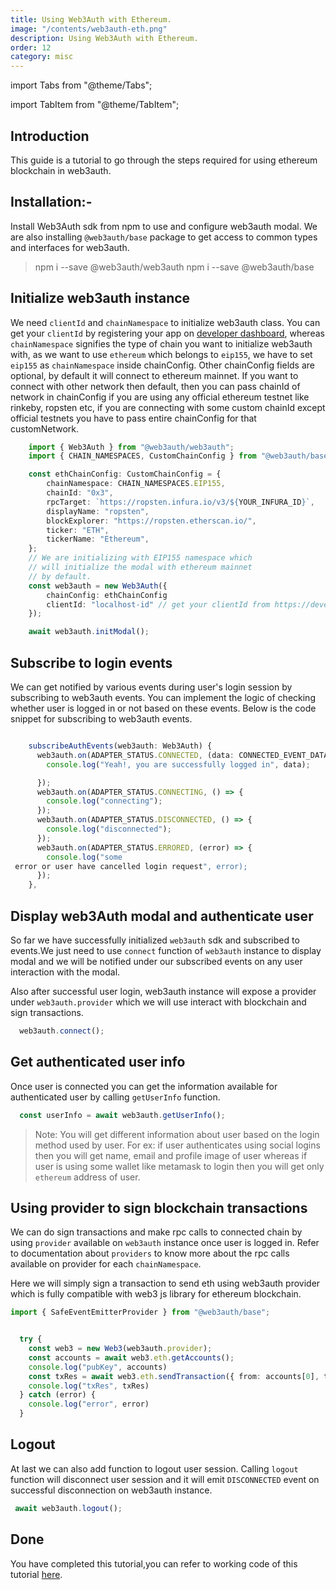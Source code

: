 ```yaml
---
title: Using Web3Auth with Ethereum.
image: "/contents/web3auth-eth.png"
description: Using Web3Auth with Ethereum.
order: 12
category: misc
---
```


import Tabs from "@theme/Tabs";

import TabItem from "@theme/TabItem";

## Introduction

This guide is a tutorial to go through the steps required for using ethereum blockchain in web3auth.

## Installation:-

Install Web3Auth sdk from npm to use and configure web3auth modal. We are also installing `@web3auth/base` package to get access to common types and interfaces for web3auth.

> npm i --save @web3auth/web3auth
> npm i --save @web3auth/base

## Initialize web3auth instance

We need `clientId` and `chainNamespace` to initialize web3auth class. You can get your `clientId` by registering your app on [developer dashboard](https://developer.web3auth.io), whereas `chainNamespace` signifies the type of chain you want to initialize web3auth with, as we want to use `ethereum` which belongs to `eip155`, we have to set `eip155` as `chainNamespace` inside chainConfig. Other chainConfig fields are optional, by default it will connect to ethereum mainnet. If you want to connect with other network then default, then you can pass chainId of network in chainConfig if you are using any official ethereum testnet like rinkeby, ropsten etc, if you are connecting with some custom chainId except official testnets you have to pass entire chainConfig for that customNetwork.

```ts
    import { Web3Auth } from "@web3auth/web3auth";
    import { CHAIN_NAMESPACES, CustomChainConfig } from "@web3auth/base";

    const ethChainConfig: CustomChainConfig = {
        chainNamespace: CHAIN_NAMESPACES.EIP155,
        chainId: "0x3",
        rpcTarget: `https://ropsten.infura.io/v3/${YOUR_INFURA_ID}`,
        displayName: "ropsten",
        blockExplorer: "https://ropsten.etherscan.io/",
        ticker: "ETH",
        tickerName: "Ethereum",
    };
    // We are initializing with EIP155 namespace which
    // will initialize the modal with ethereum mainnet
    // by default.
    const web3auth = new Web3Auth({
        chainConfig: ethChainConfig
        clientId: "localhost-id" // get your clientId from https://developer.web3auth.io
    });

    await web3auth.initModal();

```

## Subscribe to login events

We can get notified by various events during user's login session by subscribing to web3auth events. You can implement the logic of checking whether user is logged in or not based on these events. Below is the code snippet for subscribing to web3auth events.

```ts

    subscribeAuthEvents(web3auth: Web3Auth) {
      web3auth.on(ADAPTER_STATUS.CONNECTED, (data: CONNECTED_EVENT_DATA) => {
        console.log("Yeah!, you are successfully logged in", data);

      });
      web3auth.on(ADAPTER_STATUS.CONNECTING, () => {
        console.log("connecting");
      });
      web3auth.on(ADAPTER_STATUS.DISCONNECTED, () => {
        console.log("disconnected");
      });
      web3auth.on(ADAPTER_STATUS.ERRORED, (error) => {
        console.log("some
 error or user have cancelled login request", error);
      });
    },

```

## Display web3Auth modal and authenticate user

So far we have successfully initialized `web3auth` sdk and subscribed to events.We just need to use `connect` function of `web3auth` instance to display modal and we will be notified under our subscribed events on any user interaction with the modal.

Also after successful user login, web3auth instance will expose a provider under `web3auth.provider`  which we will use interact with blockchain and sign transactions.

```ts
  web3auth.connect();
```



## Get authenticated user info

Once user is connected you can get the information available for authenticated user by calling `getUserInfo` function.

```ts
  const userInfo = await web3auth.getUserInfo();
```

> Note: You will get different information about user based on the login method used by user. For ex: if user authenticates using social logins then you will get name, email and profile image of user whereas if user is using some wallet like metamask to login then you will get only `ethereum` address of user.


## Using provider to sign blockchain transactions

We can do sign transactions and make rpc calls to connected chain by using `provider` available on `web3auth` instance once user is logged in. Refer to documentation about `providers` to know more about the rpc calls available on provider for each `chainNamespace`.

Here we will simply sign a transaction to send eth using web3auth provider which is fully compatible with web3 js library for ethereum blockchain.

```ts
import { SafeEventEmitterProvider } from "@web3auth/base";


  try {
    const web3 = new Web3(web3auth.provider);
    const accounts = await web3.eth.getAccounts();
    console.log("pubKey", accounts)
    const txRes = await web3.eth.sendTransaction({ from: accounts[0], to: accounts[0], value: web3.utils.toWei("0.01") })
    console.log("txRes", txRes)
  } catch (error) {
    console.log("error", error)
  }

```

## Logout

At last we can also add function to logout user session.
Calling `logout` function will disconnect user session and it will emit `DISCONNECTED` event on successful disconnection on web3auth instance.

```ts
 await web3auth.logout();
```

## Done

You have completed this tutorial,you can refer to working code of this tutorial [here]("https://github.com/Web3Auth/Web3Auth/examples/vue-app/src/chains/ethereum.vue").

<!-- From here you can proceed to guides about :-
- Configuring web3auth modal to use or configure various login adapters and custom chain config
 -->

